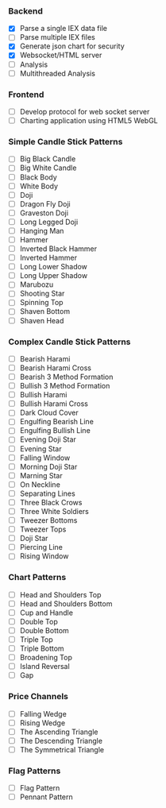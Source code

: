 ### Backend
- [x] Parse a single IEX data file
- [ ] Parse multiple IEX files
- [x] Generate json chart for security
- [x] Websocket/HTML server
- [ ] Analysis
- [ ] Multithreaded Analysis

### Frontend
- [ ] Develop protocol for web socket server
- [ ] Charting application using HTML5 WebGL

### Simple Candle Stick Patterns
- [ ] Big Black Candle
- [ ] Big White Candle
- [ ] Black Body
- [ ] White Body
- [ ] Doji
- [ ] Dragon Fly Doji
- [ ] Graveston Doji
- [ ] Long Legged Doji
- [ ] Hanging Man
- [ ] Hammer
- [ ] Inverted Black Hammer
- [ ] Inverted Hammer
- [ ] Long Lower Shadow
- [ ] Long Upper Shadow
- [ ] Marubozu
- [ ] Shooting Star
- [ ] Spinning Top
- [ ] Shaven Bottom
- [ ] Shaven Head

### Complex Candle Stick Patterns
- [ ] Bearish Harami
- [ ] Bearish Harami Cross
- [ ] Bearish 3 Method Formation
- [ ] Bullish 3 Method Formation
- [ ] Bullish Harami
- [ ] Bullish Harami Cross
- [ ] Dark Cloud Cover
- [ ] Engulfing Bearish Line
- [ ] Engulfing Bullish Line
- [ ] Evening Doji Star
- [ ] Evening Star
- [ ] Falling Window
- [ ] Morning Doji Star
- [ ] Marning Star
- [ ] On Neckline
- [ ] Separating Lines
- [ ] Three Black Crows
- [ ] Three White Soldiers
- [ ] Tweezer Bottoms
- [ ] Tweezer Tops
- [ ] Doji Star
- [ ] Piercing Line
- [ ] Rising Window

### Chart Patterns
- [ ] Head and Shoulders Top
- [ ] Head and Shoulders Bottom
- [ ] Cup and Handle
- [ ] Double Top
- [ ] Double Bottom
- [ ] Triple Top
- [ ] Triple Bottom
- [ ] Broadening Top
- [ ] Island Reversal
- [ ] Gap

### Price Channels
- [ ] Falling Wedge
- [ ] Rising Wedge
- [ ] The Ascending Triangle
- [ ] The Descending Triangle
- [ ] The Symmetrical Triangle

### Flag Patterns
- [ ] Flag Pattern
- [ ] Pennant Pattern
